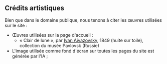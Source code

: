 ## Crédits artistiques

Bien que dans le domaine publique, nous tenons à citer les œuvres utilisées sur le site : 
- Œuvres utilisées sur la page d'accueil :
  - « Clair de lune », par [Ivan Aivazovsky](https://fr.wikipedia.org/wiki/Ivan_A%C3%AFvazovski), 1849 (huite sur toile), collection du musée Pavlovsk (Russie)
- L'image utilisée comme fond d'écran sur toutes les pages du site est générée par l'IA ;
